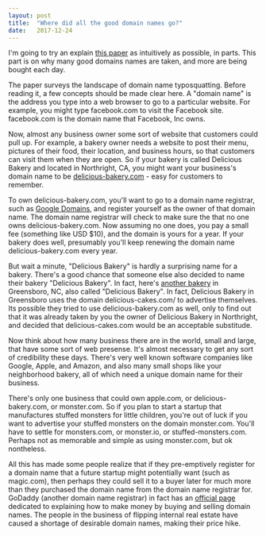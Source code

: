 ```yaml
---
layout: post
title:  "Where did all the good domain names go?"
date:   2017-12-24
---
```


I'm going to try an explain [this paper](https://arxiv.org/pdf/1603.02767.pdf)
as intuitively as possible, in parts.
This part is on why many good domains names are taken,
and more are being bought each day.

The paper surveys the landscape of domain name typosquatting.
Before reading it, a few concepts should be made clear here.
A "domain name" is the address you type into a web browser to go to a particular website.
For example, you might type facebook.com to visit the Facebook site.
facebook.com is the domain name that Facebook, Inc owns.

Now, almost any business owner some sort of website that customers could pull up.
For example, a bakery owner needs a website to
post their menu, pictures of their food,
their location, and business hours,
so that customers can visit them when they are open.
So if your bakery is called Delicious Bakery and located in Northright, CA,
you might want your business's domain name to be 
[delicious-bakery.com](http://www.delicious-bakery.com/) - easy for customers to remember.

To own delicious-bakery.com, you'll want to
go to a domain name registrar, such as [Google Domains](https://domains.google/#/),
and register yourself as the owner of that domain name.
The domain name registrar will check to make sure the that
no one owns delicious-bakery.com.
Now assuming no one does, you pay a small fee (something like USD $10),
and the domain is yours for a year.
If your bakery does well,
presumably you'll keep renewing the domain name delicious-bakery.com every year.

But wait a minute, "Delicious Bakery" is hardly a surprising name for a bakery.
There's a good chance that someone else also decided to name their bakery "Delicious Bakery".
In fact, here's [another bakery](https://www.yelp.com/biz/delicious-greensboro) 
in Greensboro, NC, also called "Delicious Bakery".
In fact, Delicious Bakery in Greensboro uses the domain delicious-cakes.com/
to advertise themselves.
Its possible they tried to use delicious-bakery.com as well,
only to find out that it was already taken by you the owner of Delicious Bakery in Northright, 
and decided that delicious-cakes.com would be an acceptable substitude.

Now think about how many business there are in the world, small and large,
that have some sort of web presense.
It's almost necessary to get any sort of credibility these days.
There's very well known software companies like Google, Apple, and Amazon,
and also many small shops like your neighborhood bakery,
all of which need a unique domain name for their business.

There's only one business that could own apple.com, or delicious-bakery.com, 
or monster.com. So if you plan to start a startup that
manufactures stuffed monsters for little children,
you're out of luck if you want to advertise your stuffed monsters 
on the domain monster.com.
You'll have to settle for monsters.com, or monster.io, or stuffed-monsters.com.
Perhaps not as memorable and simple as using monster.com, but ok nontheless.

All this has made some people realize that if they pre-emptively 
register for a domain name that a future startup might potentially want
(such as magic.com), then perhaps they could sell it to a buyer later
for much more than they purchased the domain name from the domain name registrar for.
GoDaddy (another domain name registrar) in fact has an [official page](https://www.godaddy.com/garage/5-tried-and-true-tips-for-buying-and-selling-domain-names-for-profit/)
dedicated to explaining how to make money by buying and selling domain names.
The people in the business of flipping internal real estate
have caused a shortage of desirable domain names, making their price hike.










































